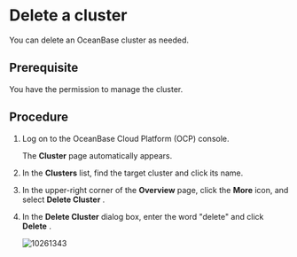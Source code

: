 # Delete a cluster

You can delete an OceanBase cluster as needed.

## Prerequisite

You have the permission to manage the cluster.

## Procedure

1. Log on to the OceanBase Cloud Platform (OCP) console.

   The **Cluster** page automatically appears.

2. In the **Clusters** list, find the target cluster and click its name.

3. In the upper-right corner of the **Overview** page, click the **More** icon, and select **Delete Cluster** .

4. In the **Delete Cluster** dialog box, enter the word "delete" and click **Delete** .

   ![10261343](https://obbusiness-private.oss-cn-shanghai.aliyuncs.com/doc/img/ocp/%E5%88%A0%E9%99%A4%E9%9B%86%E7%BE%A42.png)
